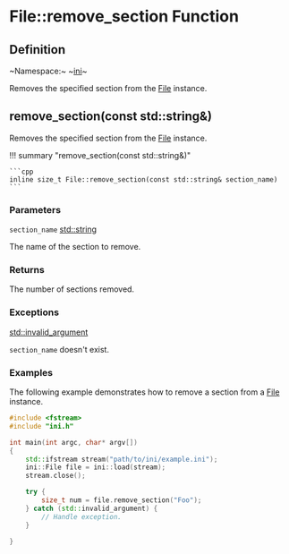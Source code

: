 # File::remove_section Function

## Definition

~Namespace:~ ~[ini](../../ini_namespace.md)~

Removes the specified section from the [File](../file.md) instance.

## remove_section(const std::string&)

Removes the specified section from the [File](../file.md) instance.

!!! summary "remove_section(const std::string&)"

    ```cpp
    inline size_t File::remove_section(const std::string& section_name)
    ```

### Parameters

`section_name` [std::string](https://en.cppreference.com/w/cpp/string/basic_string)

The name of the section to remove.

### Returns

The number of sections removed.

### Exceptions

[std::invalid_argument](https://en.cppreference.com/w/cpp/error/invalid_argument)

`section_name` doesn't exist.

### Examples

The following example demonstrates how to remove a section from a [File](../file.md) instance.

```cpp linenums="1" title="main.cpp"
#include <fstream>
#include "ini.h"

int main(int argc, char* argv[])
{
    std::ifstream stream("path/to/ini/example.ini");
    ini::File file = ini::load(stream);
    stream.close();

    try {
        size_t num = file.remove_section("Foo");
    } catch (std::invalid_argument) {
        // Handle exception.
    }

}
```